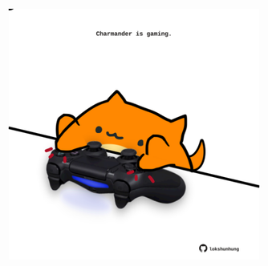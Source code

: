 <!-- built at 01/12/2022, 10:01:21 UTC -->
<p align="center">
  <img width="500" height="500" src="./ReadmeImage.svg">
</p>
